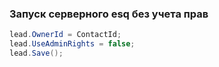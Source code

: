 ### Запуск серверного esq без учета прав

```csharp
lead.OwnerId = ContactId;
lead.UseAdminRights = false;
lead.Save();
```
